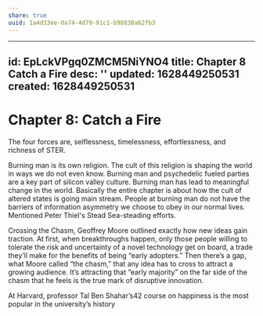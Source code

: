 ```yaml
---
share: true
uuid: 1a4d33ee-0a74-4d79-91c1-b98830a62fb3
---
```

---
id: EpLckVPgq0ZMCM5NiYNO4
title: Chapter 8 Catch a Fire
desc: ''
updated: 1628449250531
created: 1628449250531
---
# Chapter 8: Catch a Fire
The four forces are, selflessness, timelessness, effortlessness, and richness of STER.

Burning man is its own religion. The cult of this religion is shaping the world in ways we do not even know. Burning man and psychedelic fueled parties are a key part of silicon valley culture. Burning man has lead to meaningful change in the world. Basically the entire chapter is about how the cult of altered states is going main stream. People at burning man do not have the barriers of information asymmetry we choose to obey in our normal lives. Mentioned Peter Thiel's Stead Sea-steading efforts.

Crossing the Chasm, Geoffrey Moore outlined exactly how new ideas gain traction. At first, when breakthroughs happen, only those people willing to tolerate the risk and uncertainty of a novel technology get on board, a trade they’ll make for the benefits of being “early adopters.” Then there’s a gap, what Moore called “the chasm,” that any idea has to cross to attract a growing audience. It’s attracting that “early majority” on the far side of the chasm that he feels is the true mark of disruptive innovation.

At Harvard, professor Tal Ben Shahar’s42 course on happiness is the most popular in the university’s history
